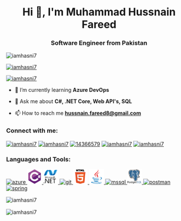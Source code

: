 <h1 align="center">Hi 👋, I'm Muhammad Hussnain Fareed</h1>
<h3 align="center">Software Engineer from Pakistan</h3>

<p align="left"> <img src="https://komarev.com/ghpvc/?username=iamhasni7&label=Profile%20views&color=0e75b6&style=flat" alt="iamhasni7" /> </p>

<p align="left"> <a href="https://github.com/ryo-ma/github-profile-trophy"><img src="https://github-profile-trophy.vercel.app/?username=iamhasni7" alt="iamhasni7" /></a> </p>

<p align="left"> <a href="https://twitter.com/iamhasni7" target="blank"><img src="https://img.shields.io/twitter/follow/iamhasni7?logo=twitter&style=for-the-badge" alt="iamhasni7" /></a> </p>

- 🌱 I’m currently learning **Azure DevOps**

- 💬 Ask me about **C#, .NET Core, Web API's, SQL**

- 📫 How to reach me **hussnain.fareed8@gmail.com**

<h3 align="left">Connect with me:</h3>
<p align="left">
<a href="https://twitter.com/iamhasni7" target="blank"><img align="center" src="https://raw.githubusercontent.com/rahuldkjain/github-profile-readme-generator/master/src/images/icons/Social/twitter.svg" alt="iamhasni7" height="30" width="40" /></a>
<a href="https://linkedin.com/in/iamhasni7" target="blank"><img align="center" src="https://raw.githubusercontent.com/rahuldkjain/github-profile-readme-generator/master/src/images/icons/Social/linked-in-alt.svg" alt="iamhasni7" height="30" width="40" /></a>
<a href="https://stackoverflow.com/users/14366579" target="blank"><img align="center" src="https://raw.githubusercontent.com/rahuldkjain/github-profile-readme-generator/master/src/images/icons/Social/stack-overflow.svg" alt="14366579" height="30" width="40" /></a>
<a href="https://fb.com/iamhasni7" target="blank"><img align="center" src="https://raw.githubusercontent.com/rahuldkjain/github-profile-readme-generator/master/src/images/icons/Social/facebook.svg" alt="iamhasni7" height="30" width="40" /></a>
<a href="https://instagram.com/iamhasni7" target="blank"><img align="center" src="https://raw.githubusercontent.com/rahuldkjain/github-profile-readme-generator/master/src/images/icons/Social/instagram.svg" alt="iamhasni7" height="30" width="40" /></a>
</p>

<h3 align="left">Languages and Tools:</h3>
<p align="left"> <a href="https://azure.microsoft.com/en-in/" target="_blank" rel="noreferrer"> <img src="https://www.vectorlogo.zone/logos/microsoft_azure/microsoft_azure-icon.svg" alt="azure" width="40" height="40"/> </a> <a href="https://www.w3schools.com/cs/" target="_blank" rel="noreferrer"> <img src="https://raw.githubusercontent.com/devicons/devicon/master/icons/csharp/csharp-original.svg" alt="csharp" width="40" height="40"/> </a> <a href="https://dotnet.microsoft.com/" target="_blank" rel="noreferrer"> <img src="https://raw.githubusercontent.com/devicons/devicon/master/icons/dot-net/dot-net-original-wordmark.svg" alt="dotnet" width="40" height="40"/> </a> <a href="https://git-scm.com/" target="_blank" rel="noreferrer"> <img src="https://www.vectorlogo.zone/logos/git-scm/git-scm-icon.svg" alt="git" width="40" height="40"/> </a> <a href="https://www.w3.org/html/" target="_blank" rel="noreferrer"> <img src="https://raw.githubusercontent.com/devicons/devicon/master/icons/html5/html5-original-wordmark.svg" alt="html5" width="40" height="40"/> </a> <a href="https://www.java.com" target="_blank" rel="noreferrer"> <img src="https://raw.githubusercontent.com/devicons/devicon/master/icons/java/java-original.svg" alt="java" width="40" height="40"/> </a> <a href="https://www.microsoft.com/en-us/sql-server" target="_blank" rel="noreferrer"> <img src="https://www.svgrepo.com/show/303229/microsoft-sql-server-logo.svg" alt="mssql" width="40" height="40"/> </a> <a href="https://www.postgresql.org" target="_blank" rel="noreferrer"> <img src="https://raw.githubusercontent.com/devicons/devicon/master/icons/postgresql/postgresql-original-wordmark.svg" alt="postgresql" width="40" height="40"/> </a> <a href="https://postman.com" target="_blank" rel="noreferrer"> <img src="https://www.vectorlogo.zone/logos/getpostman/getpostman-icon.svg" alt="postman" width="40" height="40"/> </a> <a href="https://spring.io/" target="_blank" rel="noreferrer"> <img src="https://www.vectorlogo.zone/logos/springio/springio-icon.svg" alt="spring" width="40" height="40"/> </a> </p>

<p><img align="center" src="https://github-readme-stats.vercel.app/api/top-langs?username=iamhasni7&show_icons=true&locale=en&layout=compact" alt="iamhasni7" /></p>

<p><img align="center" src="https://github-readme-streak-stats.herokuapp.com/?user=iamhasni7&" alt="iamhasni7" /></p>

